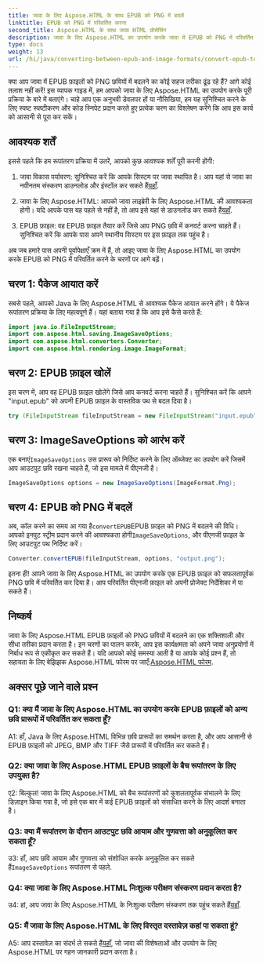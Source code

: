 ```yaml
---
title: जावा के लिए Aspose.HTML के साथ EPUB को PNG में बदलें
linktitle: EPUB को PNG में परिवर्तित करना
second_title: Aspose.HTML के साथ जावा HTML प्रोसेसिंग
description: जावा के लिए Aspose.HTML का उपयोग करके जावा में EPUB को PNG में परिवर्तित करना सीखें। निर्बाध रूपांतरण के लिए चरण-दर-चरण मार्गदर्शिका।
type: docs
weight: 13
url: /hi/java/converting-between-epub-and-image-formats/convert-epub-to-png/
---
```

क्या आप जावा में EPUB फ़ाइलों को PNG छवियों में बदलने का कोई सहज तरीका ढूंढ रहे हैं? आगे कोई तलाश नहीं करें! इस व्यापक गाइड में, हम आपको जावा के लिए Aspose.HTML का उपयोग करके पूरी प्रक्रिया के बारे में बताएंगे। चाहे आप एक अनुभवी डेवलपर हों या नौसिखिया, हम यह सुनिश्चित करने के लिए स्पष्ट स्पष्टीकरण और कोड स्निपेट प्रदान करते हुए प्रत्येक चरण का विश्लेषण करेंगे कि आप इस कार्य को आसानी से पूरा कर सकें।

## आवश्यक शर्तें

इससे पहले कि हम रूपांतरण प्रक्रिया में उतरें, आपको कुछ आवश्यक शर्तें पूरी करनी होंगी:

1.  जावा विकास पर्यावरण: सुनिश्चित करें कि आपके सिस्टम पर जावा स्थापित है। आप यहां से जावा का नवीनतम संस्करण डाउनलोड और इंस्टॉल कर सकते हैं[यहाँ](https://www.oracle.com/java/technologies/javase-downloads.html).

2. जावा के लिए Aspose.HTML: आपको जावा लाइब्रेरी के लिए Aspose.HTML की आवश्यकता होगी। यदि आपके पास यह पहले से नहीं है, तो आप इसे यहां से डाउनलोड कर सकते हैं[यहाँ](https://releases.aspose.com/html/java/).

3. EPUB फ़ाइल: वह EPUB फ़ाइल तैयार करें जिसे आप PNG छवि में कनवर्ट करना चाहते हैं। सुनिश्चित करें कि आपके पास अपने स्थानीय सिस्टम पर इस फ़ाइल तक पहुंच है।

अब जब हमारे पास अपनी पूर्वापेक्षाएँ क्रम में हैं, तो आइए जावा के लिए Aspose.HTML का उपयोग करके EPUB को PNG में परिवर्तित करने के चरणों पर आगे बढ़ें।

## चरण 1: पैकेज आयात करें

सबसे पहले, आपको Java के लिए Aspose.HTML से आवश्यक पैकेज आयात करने होंगे। ये पैकेज रूपांतरण प्रक्रिया के लिए महत्वपूर्ण हैं। यहां बताया गया है कि आप इसे कैसे करते हैं:

```java
import java.io.FileInputStream;
import com.aspose.html.saving.ImageSaveOptions;
import com.aspose.html.converters.Converter;
import com.aspose.html.rendering.image.ImageFormat;
```

## चरण 2: EPUB फ़ाइल खोलें

इस चरण में, आप वह EPUB फ़ाइल खोलेंगे जिसे आप कनवर्ट करना चाहते हैं। सुनिश्चित करें कि आपने "input.epub" को अपनी EPUB फ़ाइल के वास्तविक पथ से बदल दिया है।

```java
try (FileInputStream fileInputStream = new FileInputStream("input.epub")) {
```

## चरण 3: ImageSaveOptions को आरंभ करें

 एक बनाएं`ImageSaveOptions` उस प्रारूप को निर्दिष्ट करने के लिए ऑब्जेक्ट का उपयोग करें जिसमें आप आउटपुट छवि रखना चाहते हैं, जो इस मामले में पीएनजी है।

```java
ImageSaveOptions options = new ImageSaveOptions(ImageFormat.Png);
```

## चरण 4: EPUB को PNG में बदलें

 अब, कॉल करने का समय आ गया है`convertEPUB`EPUB फ़ाइल को PNG में बदलने की विधि। आपको इनपुट स्ट्रीम प्रदान करने की आवश्यकता होगी`ImageSaveOptions`, और पीएनजी फ़ाइल के लिए आउटपुट पथ निर्दिष्ट करें।

```java
Converter.convertEPUB(fileInputStream, options, "output.png");
```

इतना ही! आपने जावा के लिए Aspose.HTML का उपयोग करके एक EPUB फ़ाइल को सफलतापूर्वक PNG छवि में परिवर्तित कर दिया है। आप परिवर्तित पीएनजी फ़ाइल को अपनी प्रोजेक्ट निर्देशिका में पा सकते हैं।

## निष्कर्ष
 जावा के लिए Aspose.HTML EPUB फ़ाइलों को PNG छवियों में बदलने का एक शक्तिशाली और सीधा तरीका प्रदान करता है। इन चरणों का पालन करके, आप इस कार्यक्षमता को अपने जावा अनुप्रयोगों में निर्बाध रूप से एकीकृत कर सकते हैं। यदि आपको कोई समस्या आती है या आपके कोई प्रश्न हैं, तो सहायता के लिए बेझिझक Aspose.HTML फोरम पर जाएँ:[Aspose.HTML फोरम](https://forum.aspose.com/).

## अक्सर पूछे जाने वाले प्रश्न

### Q1: क्या मैं जावा के लिए Aspose.HTML का उपयोग करके EPUB फ़ाइलों को अन्य छवि प्रारूपों में परिवर्तित कर सकता हूँ?

A1: हाँ, Java के लिए Aspose.HTML विभिन्न छवि प्रारूपों का समर्थन करता है, और आप आसानी से EPUB फ़ाइलों को JPEG, BMP और TIFF जैसे प्रारूपों में परिवर्तित कर सकते हैं।

### Q2: क्या जावा के लिए Aspose.HTML EPUB फ़ाइलों के बैच रूपांतरण के लिए उपयुक्त है?
   
ए2: बिल्कुल! जावा के लिए Aspose.HTML को बैच रूपांतरणों को कुशलतापूर्वक संभालने के लिए डिज़ाइन किया गया है, जो इसे एक बार में कई EPUB फ़ाइलों को संसाधित करने के लिए आदर्श बनाता है।

### Q3: क्या मैं रूपांतरण के दौरान आउटपुट छवि आयाम और गुणवत्ता को अनुकूलित कर सकता हूँ?

 उ3: हाँ, आप छवि आयाम और गुणवत्ता को संशोधित करके अनुकूलित कर सकते हैं`ImageSaveOptions` रूपांतरण से पहले. 

### Q4: क्या जावा के लिए Aspose.HTML निःशुल्क परीक्षण संस्करण प्रदान करता है?

 उ4: हां, आप जावा के लिए Aspose.HTML के निःशुल्क परीक्षण संस्करण तक पहुंच सकते हैं[यहाँ](https://releases.aspose.com/).

### Q5: मैं जावा के लिए Aspose.HTML के लिए विस्तृत दस्तावेज़ कहां पा सकता हूं?

 A5: आप दस्तावेज़ का संदर्भ ले सकते हैं[यहाँ](https://reference.aspose.com/html/java/), जो जावा की विशेषताओं और उपयोग के लिए Aspose.HTML पर गहन जानकारी प्रदान करता है।